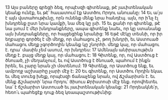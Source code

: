 13 Այս բաները գրեցի ձեզ, որպէսզի գիտենաք, թէ յաւիտենական կեանք ունէք, եւ թէ՝ հաւատում էք Աստծու Որդու անուանը:
14 Եւ ա՛յս է այն վստահութիւնը, որն ունենք մենք նրա հանդէպ. այն, որ ի՛նչ էլ խնդրենք ըստ նրա կամքի, նա մեզ կը լսի. 15 եւ քանի որ գիտենք, թէ նա լսում է մեր խնդրանքները, ապա գիտենք նաեւ, որ կը ստանանք այն խնդրանքները, որ հայցեցինք նրանից:
16 Եթէ մէկը տեսնի, որ իր եղբայրը գործել է մի մեղք, որ մահացու չէ, թող խնդրի, եւ Աստուած մահացու մեղք չգործողին կեանք կը շնորհի. մեղք կայ, որ մահացու է. դրա՛ մասին չեմ ասում, որ խնդրես: 17 Ամենայն անիրաւութիւն մեղք է. բայց մեղք կայ, որ մահացու է:
18 Գիտենք, որ, ով Աստծուց է ծնուած, չի մեղանչում, եւ ով Աստծուց է ծնուած, պահում է ինքն իրեն, եւ չարը նրան չի մօտենում: 19 Գիտենք, որ Աստծուց ենք, եւ ամբողջ աշխարհը չարի մէջ է: 20 Եւ գիտենք, որ Աստծու Որդին եկաւ եւ մեզ տուեց խելք, որպէսզի ճանաչենք նրան, ով Ճշմարիտն է. եւ մենք Ճշմարտի՝ նրա Որդու՝ Յիսուս Քրիստոսի մէջ ենք. որովհետեւ նա՛ է ճշմարիտ Աստուած եւ յաւիտենական կեանք: 21 Որդեակնե՛ր, հեռո՛ւ պահեցէք դուք ձեզ կռապաշտութիւնից:































